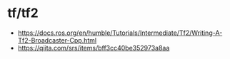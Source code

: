 # tf/tf2

* https://docs.ros.org/en/humble/Tutorials/Intermediate/Tf2/Writing-A-Tf2-Broadcaster-Cpp.html
* https://qiita.com/srs/items/bff3cc40be352973a8aa
